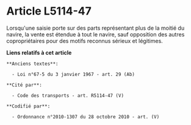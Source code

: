 # Article L5114-47

Lorsqu'une saisie porte sur des parts représentant plus de la moitié du navire, la vente est étendue à tout le navire, sauf
opposition des autres copropriétaires pour des motifs reconnus sérieux et légitimes.

**Liens relatifs à cet article**

	**Anciens textes**:

	  - Loi n°67-5 du 3 janvier 1967 - art. 29 (Ab)

	**Cité par**:

	  - Code des transports - art. R5114-47 (V)

	**Codifié par**:

	  - Ordonnance n°2010-1307 du 28 octobre 2010 - art. (V)
